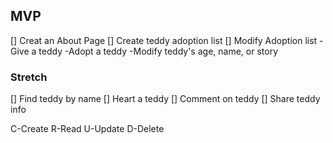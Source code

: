 ## MVP
[] Creat an About Page
[] Create teddy adoption list
[] Modify Adoption list
    -Give a teddy
    -Adopt a teddy
    -Modify teddy's age, name, or story

### Stretch
[] Find teddy by name
[] Heart a teddy
[] Comment on teddy
[] Share teddy info

C-Create
R-Read
U-Update
D-Delete